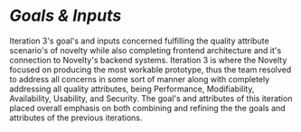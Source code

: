 # *Goals & Inputs*

Iteration 3's goal's and inputs concerned fulfilling the quality attribute scenario's of novelty while also completing frontend architecture and it's connection to Novelty's backend systems. Iteration 3 is where the Novelty focused on producing the most workable prototype, thus the team resolved to address all concerns in some sort of manner along with completely addressing all quality attributes, being Performance, Modifiability, Availability, Usability, and Security. The goal's and attributes of this iteration placed overall emphasis on both combining and refining the the goals and attributes of the previous iterations. 
